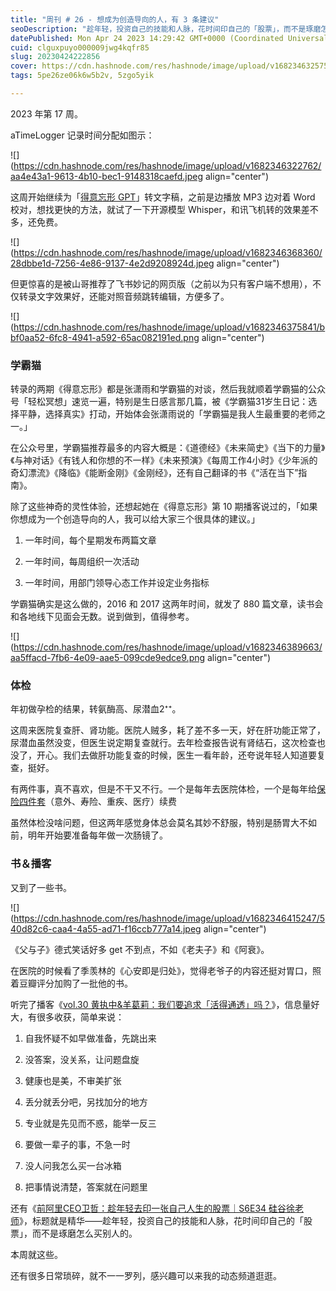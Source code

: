```yaml
---
title: "周刊 # 26 - 想成为创造导向的人，有 3 条建议"
seoDescription: "趁年轻，投资自己的技能和人脉，花时间印自己的「股票」，而不是琢磨怎么买别人的。"
datePublished: Mon Apr 24 2023 14:29:42 GMT+0000 (Coordinated Universal Time)
cuid: clguxpuyo000009jwg4kqfr85
slug: 20230424222856
cover: https://cdn.hashnode.com/res/hashnode/image/upload/v1682346325750/0717fcd1-b59c-45e9-9213-9aedbe46a62c.jpeg
tags: 5pe26ze06k6w5b2v, 5zgo5yik

---
```


2023 年第 17 周。

aTimeLogger 记录时间分配如图示：

![](https://cdn.hashnode.com/res/hashnode/image/upload/v1682346322762/aa4e43a1-9613-4b10-bec1-9148318caefd.jpeg align="center")

这周开始继续为「[得意忘形 GPT](http://mp.weixin.qq.com/s?__biz=MzI3MzU5MDA1OQ==&mid=2247487628&idx=1&sn=f7cb4217d3b8d08047d0395c16f6c09e&chksm=eb21a2c8dc562bde4cc4f5b6131f291b6efc47079d16008b483ee3d4c8e86da072db2fc5e592&scene=21#wechat_redirect)」转文字稿，之前是边播放 MP3 边对着 Word 校对，想找更快的方法，就试了一下开源模型 Whisper，和讯飞机转的效果差不多，还免费。

![](https://cdn.hashnode.com/res/hashnode/image/upload/v1682346368360/28dbbe1d-7256-4e86-9137-4e2d9208924d.jpeg align="center")

但更惊喜的是被山哥推荐了飞书妙记的网页版（之前以为只有客户端不想用），不仅转录文字效果好，还能对照音频跳转编辑，方便多了。

![](https://cdn.hashnode.com/res/hashnode/image/upload/v1682346375841/bbf0aa52-6fc8-4941-a592-65ac082191ed.png align="center")

### 学霸猫

转录的两期《得意忘形》都是张潇雨和学霸猫的对谈，然后我就顺着学霸猫的公众号「轻松冥想」速览一遍，特别是生日感言那几篇，被《学霸猫31岁生日记：选择平静，选择真实》打动，开始体会张潇雨说的「学霸猫是我人生最重要的老师之一。」

在公众号里，学霸猫推荐最多的内容大概是：《道德经》《未来简史》《当下的力量》《与神对话》《有钱人和你想的不一样》《未来预演》《每周工作4小时》《少年派的奇幻漂流》《降临》《能断金刚》《金刚经》，还有自己翻译的书《“活在当下”指南》。

除了这些神奇的灵性体验，还想起她在《得意忘形》第 10 期播客说过的，「如果你想成为一个创造导向的人，我可以给大家三个很具体的建议。」

1. 一年时间，每个星期发布两篇文章
    
2. 一年时间，每周组织一次活动
    
3. 一年时间，用部门领导心态工作并设定业务指标
    

学霸猫确实是这么做的，2016 和 2017 这两年时间，就发了 880 篇文章，读书会和各地线下见面会无数。说到做到，值得参考。

![](https://cdn.hashnode.com/res/hashnode/image/upload/v1682346389663/aa5ffacd-7fb6-4e09-aae5-099cde9edce9.png align="center")

### 体检

年初做孕检的结果，转氨酶高、尿潜血2⁺⁺。

这周来医院复查肝、肾功能。医院人贼多，耗了差不多一天，好在肝功能正常了，尿潜血虽然没变，但医生说定期复查就行。去年检查报告说有肾结石，这次检查也没了，开心。我们去做肝功能复查的时候，医生一看年龄，还夸说年轻人知道要复查，挺好。

有两件事，真不喜欢，但是不干又不行。一个是每年去医院体检，一个是每年给[保险四件套](http://mp.weixin.qq.com/s?__biz=MzI3MzU5MDA1OQ==&mid=2247486088&idx=1&sn=55085dd2c5af757a7db413c7d047e55a&chksm=eb21b8ccdc5631daa524b4d30cf0b684ff45ec9a85febdd1b28363bd438cf034779cea2d63fe&scene=21#wechat_redirect)（意外、寿险、重疾、医疗）续费 

虽然体检没啥问题，但这两年感觉身体总会莫名其妙不舒服，特别是肠胃大不如前，明年开始要准备每年做一次肠镜了。

### 书＆播客

又到了一些书。

![](https://cdn.hashnode.com/res/hashnode/image/upload/v1682346415247/540d82c6-caa4-4a55-ad71-f16ccb777a14.jpeg align="center")

《父与子》德式笑话好多 get 不到点，不如《老夫子》和《阿衰》。

在医院的时候看了季羡林的《心安即是归处》，觉得老爷子的内容还挺对胃口，照着豆瓣评分加购了一批他的书。

听完了播客《[vol.30 黄执中&羊葛莉：我们要追求「活得通透」吗？](https://www.xiaoyuzhoufm.com/episode/642418c78aca9099d7a0afd4)》，信息量好大，有很多收获，简单来说：

1. 自我怀疑不如早做准备，先跳出来
    
2. 没答案，没关系，让问题盘旋
    
3. 健康也是美，不审美扩张
    
4. 丢分就丢分吧，另找加分的地方
    
5. 专业就是先见而不惑，能举一反三
    
6. 要做一辈子的事，不急一时
    
7. 没人问我怎么买一台冰箱
    
8. 把事情说清楚，答案就在问题里
    

还有《[前阿里CEO卫哲：趁年轻去印一张自己人生的股票｜S6E34 硅谷徐老师](https://www.xiaoyuzhoufm.com/episode/634fb5282e5853af9bafcfc5)》，标题就是精华——趁年轻，投资自己的技能和人脉，花时间印自己的「股票」，而不是琢磨怎么买别人的。

本周就这些。

还有很多日常琐碎，就不一一罗列，感兴趣可以来我的动态频道逛逛。
